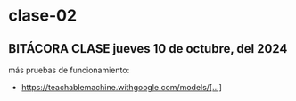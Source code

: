 # clase-02

## BITÁCORA CLASE jueves 10 de octubre, del 2024

más pruebas de funcionamiento:
* https://teachablemachine.withgoogle.com/models/[...]
